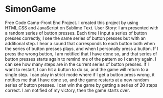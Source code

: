 # SimonGame
Free Code Camp-Front End Project.
I created this project by using HTML,CSS and JavaScript on Sublime Text.
User Story: I am presented with a random series of button presses. Each time I input a series of button presses correctly, I see the same series of button presses but with an additional step. I hear a sound that corresponds to each button both when the series of button presses plays, and when I personally press a button. If I press the wrong button, I am notified that I have done so, and that series of button presses starts again to remind me of the pattern so I can try again. I can see how many steps are in the current series of button presses.
If I want to restart, I can hit a button to do so, and the game will return to a single step.
I can play in strict mode where if I get a button press wrong, it notifies me that I have done so, and the game restarts at a new random series of button presses.
I can win the game by getting a series of 20 steps correct. I am notified of my victory, then the game starts over.
